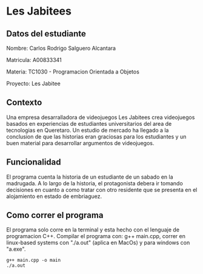 # Les Jabitees 
## Datos del estudiante
Nombre: Carlos Rodrigo Salguero Alcantara
  
  Matricula: A00833341
  
  Materia: TC1030 - Programacion Orientada a Objetos
  
  Proyecto: Les Jabitee 

## Contexto
Una empresa desarralladora de videojuegos Les Jabitees crea
  videojuegos basados en experiencias de estudiantes universitarios 
  del area de tecnologias en Queretaro. Un estudio de mercado ha 
  llegado a la conclusion de que las historias eran graciosas para
  los estudiantes y un buen material para desarrollar argumentos de
  videojuegos.

## Funcionalidad
El programa cuenta la historia de un estudiante de un sabado en la
  madrugada. A lo largo de la historia, el protagonista debera ir 
  tomando decisiones en cuanto a como tratar con otro residente
  que se presenta en el alojamiento en estado de embriaguez. 

## Como correr el programa
El programa solo corre en la terminal y esta hecho con el lenguaje
  de programacion C++. Compilar el programa con: g++ main.cpp,
  correr en linux-based systems con "./a.out" (aplica en MacOs) y
  para windows con "a.exe".
```
g++ main.cpp -o main
./a.out
```
